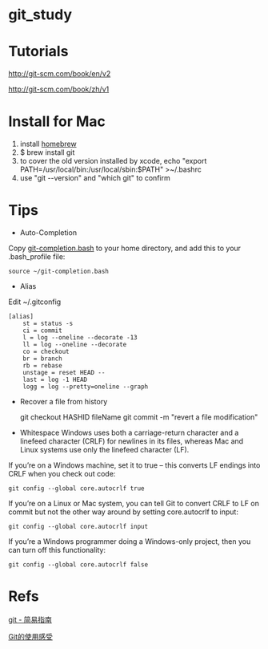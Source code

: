# git_study

# Tutorials
http://git-scm.com/book/en/v2

http://git-scm.com/book/zh/v1

# Install for Mac
1. install <a href="http://brew.sh">homebrew</a>
2. $ brew install git
3. to cover the old version installed by xcode, echo "export PATH=/usr/local/bin:/usr/local/sbin:$PATH" >~/.bashrc
4. use "git --version" and "which git" to confirm

# Tips
* Auto-Completion

Copy <a href="https://github.com/pomn/git/blob/master/contrib/completion/git-completion.bash">git-completion.bash</a>  to your home directory, and add this to your .bash_profile file:

    source ~/git-completion.bash

* Alias

Edit ~/.gitconfig

    [alias]
        st = status -s
        ci = commit
        l = log --oneline --decorate -13
        ll = log --oneline --decorate
        co = checkout
        br = branch
        rb = rebase
        unstage = reset HEAD --
        last = log -1 HEAD
        logg = log --pretty=oneline --graph
    
* Recover a file from history


    git checkout HASHID fileName 
    git commit -m "revert a file modification"

* Whitespace
Windows uses both a carriage-return character and a linefeed character (CRLF) for newlines in its files, whereas Mac and Linux systems use only the linefeed character (LF).

If you’re on a Windows machine, set it to true – this converts LF endings into CRLF when you check out code:

    git config --global core.autocrlf true

If you’re on a Linux or Mac system, you can tell Git to convert CRLF to LF on commit but not the other way around by setting core.autocrlf to input:

    git config --global core.autocrlf input

If you’re a Windows programmer doing a Windows-only project, then you can turn off this functionality:

    git config --global core.autocrlf false


# Refs
<a href="http://www.bootcss.com/p/git-guide/">git - 简易指南</a>

<a href="http://blog.devtang.com/blog/2012/02/03/talk-about-svn-and-git/">Git的使用感受</a>

